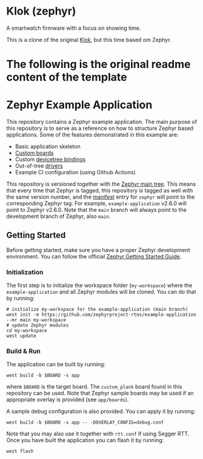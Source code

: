 # Klok (zephyr)
A smartwatch firmware with a focus on showing time.

This is a clone of the original [Klok](https://gitlab.com/caspermeijn/klok), but this time based om Zephyr.

# The following is the original readme content of the template

# Zephyr Example Application

This repository contains a Zephyr example application. The main purpose of this
repository is to serve as a reference on how to structure Zephyr based
applications. Some of the features demonstrated in this example are:

- Basic application skeleton
- [Custom boards][board_porting]
- Custom [devicetree bindings][bindings]
- Out-of-tree [drivers][drivers]
- Example CI configuration (using Github Actions)

This repository is versioned together with the [Zephyr main tree][zephyr]. This
means that every time that Zephyr is tagged, this repository is tagged as well
with the same version number, and the [manifest](west.yml) entry for `zephyr`
will point to the corresponding Zephyr tag. For example, `example-application`
v2.6.0 will point to Zephyr v2.6.0. Note that the `main` branch will always
point to the development branch of Zephyr, also `main`.

[board_porting]: https://docs.zephyrproject.org/latest/guides/porting/board_porting.html
[bindings]: https://docs.zephyrproject.org/latest/guides/dts/bindings.html
[drivers]: https://docs.zephyrproject.org/latest/reference/drivers/index.html
[zephyr]: https://github.com/zephyrproject-rtos/zephyr

## Getting Started

Before getting started, make sure you have a proper Zephyr development
environment. You can follow the official
[Zephyr Getting Started Guide](https://docs.zephyrproject.org/latest/getting_started/index.html).

### Initialization

The first step is to initialize the workspace folder (``my-workspace``) where
the ``example-application`` and all Zephyr modules will be cloned. You can do
that by running:

```shell
# initialize my-workspace for the example-application (main branch)
west init -m https://github.com/zephyrproject-rtos/example-application --mr main my-workspace
# update Zephyr modules
cd my-workspace
west update
```

### Build & Run

The application can be built by running:

```shell
west build -b $BOARD -s app
```

where `$BOARD` is the target board. The `custom_plank` board found in this
repository can be used. Note that Zephyr sample boards may be used if an
appropriate overlay is provided (see `app/boards`).

A sample debug configuration is also provided. You can apply it by running:

```shell
west build -b $BOARD -s app -- -DOVERLAY_CONFIG=debug.conf
```

Note that you may also use it together with `rtt.conf` if using Segger RTT. Once
you have built the application you can flash it by running:

```shell
west flash
```
